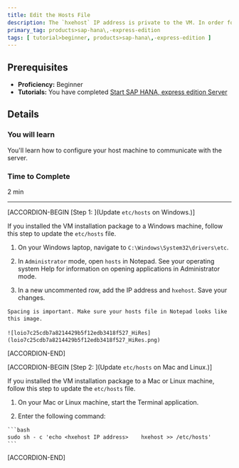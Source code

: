 ```yaml
---
title: Edit the Hosts File
description: The `hxehost` IP address is private to the VM. In order for applications on your laptop (like your web browser) to access `hxehost`, add the `hxehost` IP address to your laptop's hostname map.
primary_tag: products>sap-hana\,-express-edition
tags: [ tutorial>beginner, products>sap-hana\,-express-edition ]
---
```


<!-- loio3040d723d58b48f1a97077c001fe4c7f -->

## Prerequisites
 - **Proficiency:** Beginner
 - **Tutorials:** You have completed [Start SAP HANA, express edition Server](http://www.sap.com/developer/tutorials/hxe-ua-getting-started-vm.html) 

## Details
### You will learn
You'll learn how to configure your host machine to communicate with the server.

### Time to Complete
2 min

---

[ACCORDION-BEGIN [Step 1: ](Update `etc/hosts` on Windows.)]

If you installed the VM installation package to a Windows machine, follow this step to update the `etc/hosts` file.

1.   On your Windows laptop, navigate to `C:\Windows\System32\drivers\etc`. 

2.   In `Administrator` mode, open `hosts` in Notepad. See your operating system Help for information on opening applications in Administrator mode. 

3.   In a new uncommented row, add the IP address and `hxehost`. Save your changes. 

    Spacing is important. Make sure your hosts file in Notepad looks like this image.

    ![loio7c25cdb7a8214429b5f12edb3418f527_HiRes](loio7c25cdb7a8214429b5f12edb3418f527_HiRes.png)

[ACCORDION-END]

[ACCORDION-BEGIN [Step 2: ](Update `etc/hosts` on Mac and Linux.)]

If you installed the VM installation package to a Mac or Linux machine, follow this step to update the `etc/hosts` file.

1.   On your Mac or Linux machine, start the Terminal application. 

2.   Enter the following command: 

    ```bash
    sudo sh - c 'echo <hxehost IP address>    hxehost >> /etc/hosts'
    ```

[ACCORDION-END]


